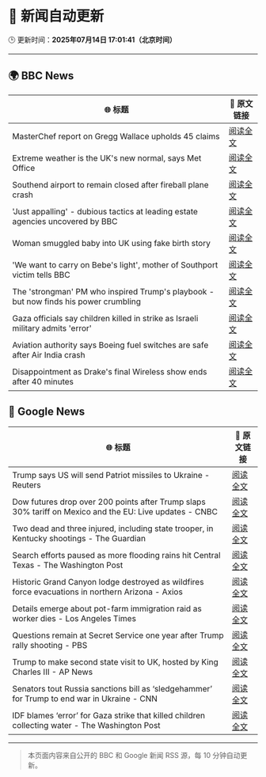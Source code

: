 # 🧠 新闻自动更新

🕒 更新时间：**2025年07月14日 17:01:41（北京时间）**

---

## 🌍 BBC News

| 🌐 标题 | 🔗 原文链接 |
|--------|-------------|
| MasterChef report on Gregg Wallace upholds 45 claims | [阅读全文](https://www.bbc.com/news/articles/c3endz88k2qo) |
| Extreme weather is the UK's new normal, says Met Office | [阅读全文](https://www.bbc.com/news/articles/c74w1gyd7mko) |
| Southend airport to remain closed after fireball plane crash | [阅读全文](https://www.bbc.com/news/articles/c1jw71kjx14o) |
| 'Just appalling' - dubious tactics at leading estate agencies uncovered by BBC | [阅读全文](https://www.bbc.com/news/articles/cvg81l57x53o) |
| Woman smuggled baby into UK using fake birth story | [阅读全文](https://www.bbc.com/news/articles/c98jl8jnz92o) |
| 'We want to carry on Bebe's light', mother of Southport victim tells BBC | [阅读全文](https://www.bbc.com/news/articles/cgrxpn5vw8yo) |
| The 'strongman' PM who inspired Trump's playbook - but now finds his power crumbling | [阅读全文](https://www.bbc.com/news/articles/cpd1j1x2l1lo) |
| Gaza officials say children killed in strike as Israeli military admits 'error' | [阅读全文](https://www.bbc.com/news/articles/c0rvxjnvv71o) |
| Aviation authority says Boeing fuel switches are safe after Air India crash | [阅读全文](https://www.bbc.com/news/articles/ce9xpgnx3vdo) |
| Disappointment as Drake's final Wireless show ends after 40 minutes | [阅读全文](https://www.bbc.com/news/articles/c14e54ggyl1o) |

## 📰 Google News

| 🌐 标题 | 🔗 原文链接 |
|--------|-------------|
| Trump says US will send Patriot missiles to Ukraine - Reuters | [阅读全文](https://news.google.com/rss/articles/CBMingFBVV95cUxQMGZ0NDJHNnFhSkJheHFCaXE3X0J3Q2hjSWtTYUpwUzJ2Y3VhcTQ4WnVWUWtmYzkwTUo4UVpnN3VFVTRzWm52aVI2S0o4bmdNWXpOY2d6eDE2STA0ZS1ZVnluYlFXUE5xcTdzNEltcGEzYzF2S1hYSnZOUGljeXlVWHdfQWhidHdONEhTZ2hadzVDRk1GeU1Ib0tjSXpJQQ?oc=5) |
| Dow futures drop over 200 points after Trump slaps 30% tariff on Mexico and the EU: Live updates - CNBC | [阅读全文](https://news.google.com/rss/articles/CBMid0FVX3lxTE1oN0xvZWRlRkNDa3pNX2x3TEY5VnhHN2FOSWgxSFo4a3dFNzFiT29RTDZfQmNGbHI2akRaV3UzbEJYLVZHVGhTVlJ1SGtqTVdWUkJvdlBmQUg3aFpzUWtXZElNOC04RXgyQ0RyTW0tSVh3R2RoSFlF0gF8QVVfeXFMTzVpYnlaUWw1MEJLdnVmNE53aUhtRVFzWGNyc1dkdS1iY1g1QXhYQjFFX2VGZU0yVmpBbDNCVUVXaGxKNnZ1TkRTdVJ1QWVuaVNMRE1KTC1KY2xDa2ZNRWFwMng2U3JfOFY4eUJXa1BvWEtMbVhjWWNMNGpEbQ?oc=5) |
| Two dead and three injured, including state trooper, in Kentucky shootings - The Guardian | [阅读全文](https://news.google.com/rss/articles/CBMigAFBVV95cUxQYTFOVl9EajFZaG9WZnF0OUZxZEVOelo3Slk3ZGdoMi1LQzFjMVBsQzBseDZhc195c3hySEJDXzc4SldkWFp4V25PNnhZS1cxT0FCNW9KRmVVTU1CQUFZS0hnUWJfUnp5eVBWNUk2Qy1QSk52YmllRTl6ZTFLQUJUXw?oc=5) |
| Search efforts paused as more flooding rains hit Central Texas - The Washington Post | [阅读全文](https://news.google.com/rss/articles/CBMimgFBVV95cUxQNkVpNmEwYmxkaDBIZXFCaVpHWW82eWR5UTBJVDNrNDFfbkNfbDVtdHpCNzVfZ0ZTa2tDbE5VbUJLTktrRl9IM1dzbGVRcWtsa2c2MVBVTFFfakpWSVhLdHFfbEVFVGlHRXR1ekdLbXJqN0g0WDFCSmZoendiNF95QXhrVDRmUFRST2QxQVRTbU9USktWTno5bEpB?oc=5) |
| Historic Grand Canyon lodge destroyed as wildfires force evacuations in northern Arizona - Axios | [阅读全文](https://news.google.com/rss/articles/CBMikgFBVV95cUxNQV9EVGZkZ2VaRHZFQnJsUjJScW55RHlUenlXUlJwZTVReDV3UFNlNVJHV3RLZTB5aHRxN0hORndTeUlGaTRWeFByOWdCckZfb2tBZnhYMVQ5T09HanJ4TFpRZDhKbnRuVEF1d1RESFFDQV80eG1XVnZYUXZuMmZmbGl1Qll2UEFaN1BpZHN6NWhpUQ?oc=5) |
| Details emerge about pot-farm immigration raid as worker dies - Los Angeles Times | [阅读全文](https://news.google.com/rss/articles/CBMiiwFBVV95cUxPMmFjRTFmdFdUcHdESTJQaHZRZzBSSVRTV3NXLWtITTh2TzM2WGMxdUVGU3d5bGNfWnk2eGdQUmxoZ29PNTVzaDhqNFNNOWdjbE95bmRueWxYUXpVMjlyQWpybGkyYnF1VVo3bHNfNUh1eU4yS21qMEVMcnFSQnZkTzFDMks1cFlRR0dn?oc=5) |
| Questions remain at Secret Service one year after Trump rally shooting - PBS | [阅读全文](https://news.google.com/rss/articles/CBMirAFBVV95cUxQLXV2aGttS05xSl9CMDdmaFRsYTZIXzJvS0kwSW12LXdRZEZ6dE1LQTFXZloxNEVoMEtTOU1pdTVGV0JlOW8wMkl5NUplUFB5a0NJU2JYZllvM3dHS2J3ZkNHUVFwNmN3d2FnRDNURWwwYmdjaVhzUnl5cC1JREN5MmNlQTdNb0FITUMxNFZBRFhqejF2NXlxN0ROaElZSGVCLW9BOGRnX0NYOTI50gGyAUFVX3lxTE9HQTFwWU0zYkQzaWZUamtiSnRlVjVMbzVnaFF1WHp2a01FTllHZ0toaW5XZzh4VGRaWm9tb2M3dUlDUzhlSmVFT2VzbEg2SU5ZNTNfd3I0c1FDYy1iNjRBWW1xOUcyelRjWDh5cUswV09Xb1lCVHozXzdpVWkwR2FVamJyWmlJbVhCX1QzaGJpa21RV3ZzQTRvSEZEaldmSmowUlV6MXFlUWZKRm5DcHdDZ1E?oc=5) |
| Trump to make second state visit to UK, hosted by King Charles III - AP News | [阅读全文](https://news.google.com/rss/articles/CBMilAFBVV95cUxQRThoQUJyZHZ5VENDS1dHcU81TmxwOTNNZ1c0SHZJZV9PRU9BR1Z2bFhoOWE1TmhESEdtT2Q0bnJtRmUxYmlLcnhlWlFENkdOWWxTRlJaNlpwZmhoZnVVV3JYRWVXUUZnVWVzZHpjNHEzVHR0ZXBuc2lMaE05M2VJTVVyT3VfZ0hvSmNBdnBqMFpmUW5K?oc=5) |
| Senators tout Russia sanctions bill as ‘sledgehammer’ for Trump to end war in Ukraine - CNN | [阅读全文](https://news.google.com/rss/articles/CBMikAFBVV95cUxNNEdLWTRONjVMRi1aZG1TY3dzYmRqWF9xRnVfUDVXOHBQNXdXbWpBT0hqbm1rRlMxbnY4TXZYUnM3cS1ZZ0xHbmZjYU9GSm1aMnFsSnZrY1R6QmJjUU1aa3BUeTVodTdkTXB5Zi10VEtNdTdlQm1QcmJkRF9QV3JrUmlNSVNDTFFBbFgybEJ0akXSAZYBQVVfeXFMTjhCVVhCT0pYV2l5MzZJdU9YcDQ0T2RVc1NvcG5RVVlYTHdJeURFUGp4b3hSQzdGVkQ0MGtmS1hMS1JBeTRjUjJjY0RrWXFiTnhtYUlNWVFZanZVQWE2LVV4Rmx5QS0tSnlNM1pJOFB2c1NDVjBDQm5MODdQelNXcHRqOG9MaGc3elBFdGJPYWNsUHdwTlNB?oc=5) |
| IDF blames ‘error’ for Gaza strike that killed children collecting water - The Washington Post | [阅读全文](https://news.google.com/rss/articles/CBMihwFBVV95cUxNc1NZMTJwUVI4WWdCOTlOTzY2M3dUU2xfX2xTYUtRVnhRdFhlVDdTa1d3dXpXODU2RTR3aVJXSVVLM2tVWXdzd0FWVHlHMnJieElJTGhIY0F6eXJQRGJrWmRoYUhNOGpfRTBDUVFRMFJBdU54VHJWMzg3dmctUGJyWjZkVHpOUUU?oc=5) |

---
> 本页面内容来自公开的 BBC 和 Google 新闻 RSS 源，每 10 分钟自动更新。